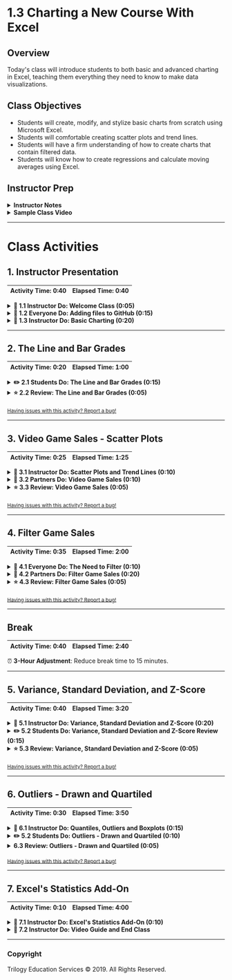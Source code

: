 # 1.3 Charting a New Course With Excel

## Overview

Today's class will introduce students to both basic and advanced charting in Excel, teaching them everything they need to know to make data visualizations.

## Class Objectives

* Students will create, modify, and stylize basic charts from scratch using Microsoft Excel.
* Students will comfortable creating scatter plots and trend lines.
* Students will have a firm understanding of how to create charts that contain filtered data.
* Students will know how to create regressions and calculate moving averages using Excel.

## Instructor Prep

<details>
  <summary><strong>Instructor Notes</strong></summary>

* You may find that this lesson falls on a weekday due to a holiday shifting the course schedule. In this case, we have provided notes within the LP that will allow you to **easily adjust the length of the lesson to fit into a weekday class**.

  * Be on the lookout for a ⏰**3-Hour Adjustment** note at the top of activities in this Lesson Plan. If this class is being taught on a weekday, please utilize the directions found in the note. Keep in mind that breaks will be reduced from 40 minutes to the typical 15 minutes for a weekday class as well.

  * Shortening these activities could potentially limit the students' ability to finish them, so please remind them to utilize office hours to clear up any questions they may have.

* Slack out the installation [instructions](../../../00-Prework/Conda_Installation.md) for Anaconda and ask that students work with TAs during the next week to install Anaconda and Python. This will help resolve installation issues before the Python unit.

* Please reference our [Student FAQ](../../../05-Instructor-Resources/README.md#unit-01-excel) for answers to questions frequently asked by students of this program. If you have any recommendations for additional questions, feel free to log an issue or a pull request with your desired additions.

* Have your TAs refer to the Time Tracker to stay on track.

* Lastly, as a reminder these slideshows are for instructor use only - when distributing slides to students, please first export the slides to a PDF file. You may then distribute the PDF file through Slack.

</details>

<details>
  <summary><strong>Sample Class Video</strong></summary>

* To view an example class lecture visit (Note video may not reflect latest lesson plan): [Class Video](https://codingbootcamp.hosted.panopto.com/Panopto/Pages/Viewer.aspx?id=9d629fc9-bf16-4f5f-b11d-b96fcd1adf67)

</details>

- - -

# Class Activities

## 1. Instructor Presentation

| Activity Time:       0:40 |  Elapsed Time:      0:40  |
|---------------------------|---------------------------|

<details>
  <summary><strong>📣 1.1 Instructor Do: Welcome Class (0:05)</strong></summary>

* You may choose to open up the [slideshow](https://docs.google.com/presentation/d/1pJa1TZABU9A5sGXxak7XimvBMlzGin-TZ0EKKQDKVvk) and step through slides 1-5 to facilitate your welcome to the class. Otherwise cover the following talking points:

  * Welcome your students to their first ever extended class.

  * Explain that today's class is four hours, which means we have ample time to round out our discussion on visualizations and summary statistics in Excel.

  * Explain that we will use our combined knowledge from the past two classes to work through more advanced activities.

  * Reassure students that we will take our time with each concept and encourage the students to ask questions.

  * If this is the first combined class, take a few moments to have each professor and TA introduce themselves briefly. This way all of the students will feel comfortable asking questions to any member of the instructional team.

</details>

<details>
  <summary><strong>🎉 1.2 Everyone Do: Adding files to GitHub (0:15)</strong></summary>

* ⏰**3-Hour Adjustment**: Reduce activity time to 10 minutes.

* You may choose to open up the [slideshow](https://docs.google.com/presentation/d/1pJa1TZABU9A5sGXxak7XimvBMlzGin-TZ0EKKQDKVvk) and step through slides 6-9 to accompany the beginning of this next activity. Otherwise cover the following talking points:

  * Explain that "GitHub offers a centralized location where all developers can push and pull (upload and download) their code."

  * Point out that GitHub always holds the most up-to-date code and files, handling everyone's updates appropriately.

  * Explain that for now, we will only need to know how to use the GUI for GitHub in order to submit homework.

  * Explain that later in the course, we will learn to work with GitHub through the terminal using Git.

  * Point out to students that as with many skills, Git and GitHub get easier with use.

* Have the students follow along with the following steps:

  * Visit <https://github.com> and ask students to login to their personal accounts.

  * From the main page, create a new repository with an initialized `README.md` file. Explain that the convention in the software world is for each repository to have a "README" file that explains what the repository contains.

    ![git repo](Images/GitDemo_1.png)

  * Make the repository public so TAs can have access to it for grading.

  * Click on the "Add .gitignore" and type "Python".

    ![create git ignore](Images/Git_ignore_1.png)

  * Click the green "Create repository" box. After clicking "Create repository", you’ll now be on the "homepage" of your repository.

    * The purpose of the "gitignore" file that you added to the repository is to ensure that files not tracked by GitHub remain untracked.

    * Click on the `.gitignore` file on your repository to open it.

      ![create git ignore](Images/Git_ignore_2.png)

    * In the `.gitignore` file you can see many different files by extension and distribution packages that won’t be tracked for this repository.

      ![Git ignore file](Images/Git_ignore_3.png)

    * If you don’t want GitHub to track a file you can edit the `.gitignore` file by adding the file name or file extension.

    * Let's untrack a common file, `.DS_Store` for this repository. The `.DS_Store` file is created and maintained by the macOS Finder application in every folder, and has functions similar to the file `desktop.ini` in Microsoft Windows. We don't see this file in our folders.

      * Click on the pencil icon in the `.gitignore` file to edit the file.
      * Once in edit mode, add the following to the `.gitignore` above the `# Distribution / packaging` section.

      ```python
      # .DS_Store
      .DS_Store
      ```

      * Scroll to the bottom and enter the commit message. "Updating .gitignore file." where it says "Commit changes".
      * Click the green "Commit changes" button.

      ![edit git ignore](Images/Git_ignore_4.png)

  * Switch back to computer's Desktop and create a new empty Excel file and save it. This will be used to demonstrate how to upload new files.

  * Navigate back to your repository homepage you created and click **Upload files**.

    ![upload file](Images/GitDemo_upload.png)

  * Choose your Excel file in the dialog box; instead of the "Upload Files" button, you may also drag files from your desktop to the GitHub web page for a repo. Add a commit message and commit the changes.

  * Finally, refresh the web page to show that the new file is now safely saved to the repository.

    ![drag file](Images/GitDemo_filedrag.gif)

* Make sure that all the students have been able to follow along. Let students know that this will be how they will be submitting their homework for the first two weeks. Students will add all of the necessary files to their GitHub repo then submit the repository link to BCS.

* Encourage students to practice GitHub before the next class and to use office hours if they run into any problems.

</details>

<details>
  <summary><strong>📣 1.3 Instructor Do: Basic Charting (0:20)</strong></summary>

* ⏰**3-Hour Adjustment**: Reduce activity time to 15 minutes.

* During this walk-through, have the TAs slack out the images for where things are located on the opposite operating system.

* You may choose to open up the [slideshow](https://docs.google.com/presentation/d/1pJa1TZABU9A5sGXxak7XimvBMlzGin-TZ0EKKQDKVvk) and step through slides 10-13 to accompany the beginning of this next activity. Otherwise cover the following talking points:

  * Point out that up until this class we haven't explored one of the major features of Microsoft Excel: visualizations.

  * Explain that this next activity will be an instructor walk-through of generating visualizations in Excel. Most of the commands and concepts are the same between Mac and Windows operating systems, but the software may look a bit different.

  * Reassure students that as we proceed through the walk-through, the TAs will be slacking out images of each step for both operating systems. Therefore everyone should be able to follow along using their own computers.

  * Explain that today we will concentrate on 4 primary types of plots - scatter plots, line plots, bar plots and box plots.

* Now open the [IceCreamFavesIceCreamFaves.xlsx](Activities/01-Ins_GitHub/Resources/IceCreamFaves.xlsx) file and select all of the data in columns A and B. Your selection should include the header rows containing the column labels and all rows containing data. Then navigate into the `Insert` tab at the top of the application to show off all of the nifty charting options that are available in the Charts group.

* **PC**

  ![Chart Options](Images/PC_chart_options.png)

* **Mac**

  ![Chart Options Mac](Images/MAC_chart_options.png)

* Excel allows its users to create many kinds of charts, but first we are going to be creating a bar chart since that fits our data nicely.

* Whenever you select a charting option from the Charts group, a new menu will appear that allows us to select various visual options. In the case of bar charts we can choose between 2D or 3D visuals with a horizontal or vertical layout.

  * For now, just stick with a vertical 2D chart since it is the most basic.

* Once a chart option has been selected, a new chart will automatically be placed in the spreadsheet. Clicking on this chart will allow us to edit it and, if we so wished, we could double-click on any one element to edit that piece more specifically.

  * For now, click on the chart's title to show your students that we can rename the chart whatever we would like. (Note that its title may be a generic "Chart Title" if you did not include the header rows in your selection).

* **PC**

  * Next, click on the plus sign to the right of our chart. This brings up a list of elements we can add/remove. Some of these elements have sub-elements which we can choose from as well.

    ![Images/PC_AddElements.png](Images/PC_AddElements.png)

  * Click on the "Axes Titles" option to add in titles for both our vertical and horizontal axes. Then click on the arrow to the right of the "Axes Titles" option to bring up the sub-menu, which allows us to choose the specific titles we would like to show.

  * By clicking on the paintbrush to the right of a chart, we can choose a number of basic visual styles from a list. We can also select a color scheme for our chart by selecting a palette from the Color group.

    ![Images/PC_ChartColors.png](Images/PC_ChartColors.png)

  * Selecting a new color palette may not seem to make much of a difference at first, but if we double-click on the bars of our chart a new menu will appear at the side of the application that allows us to format our bars. If we then click on the paint can and select the "Vary colors by point" option, each bar will be given a different color that fits the palette we selected for our chart earlier.

* **Mac**

  * Click on "Add Chart Element" on the left side of the ribbon and move down to "Axis Titles". Here, you can select Primary Horizontal or vertical.

    ![Images/MAC_axis.png](Images/MAC_axis.png)

  * Click on "Change Colors" on the ribbon to changes the colors of the bar graph (to the right of the "Add Chart Element").

  * Double click on any of the bars to bring up the "Format Data Series" menu. Here we can check the "Vary colors by point" option that will give each bar a different color.

    ![Images/Mac_colors.png](Images/Mac_colors.png)

* Point out that the format menu for a chart element can be brought up by double-clicking on any specific element. This gives us even more control over the look of our chart. Remember: the exact location of the formatting control may differ between versions of Excel.

* Let's say that we made a bar chart but then our employer told us they really wanted a pie chart. Lucky for us, Excel has an option which allows us to change a chart's type by simply going into the chart's right-click menu and selecting "Change chart type". This means we can turn a bar chart into a pie chart very easily.

  * You can also change a chart's type by selecting the chart, going into the Design tab's Type group, and clicking "Change Chart Type".

  * Turn that bar chart we have been working on into a pie chart. Make sure to add in the "Legend" element for our new pie chart. Otherwise no one will know what each slice of the pie corresponds to.

    * On Macs, you can add a legend by clicking on "Add Chart Element" on the ribbon again, and select add "Legend" and the location.

      ![Images/mac_legend.png](Images/mac_legend.png)

* Another type of graph that is necessary to understand is the line graph. The problem is that the data we currently have is not exactly ideal for creating a line graph... Ask your students why this is the case.

  * Our data does not show any changing trend over time. It instead compares a single piece of data across multiple named categories.

* Open [02-Ins_BasicCharting/Solved/BasicCharts.xlsx](Activities/02-Ins_BasicCharting/Solved/BasicCharts.xlsx) in Excel and go to the second sheet, named "Ice Cream Sales". This sheet contains data which shows how many scoops of ice cream flavors have been sold over a period of a year.

  * Select all of the data on this sheet and then choose a 2D line chart from the Charts group on the Insert tab. Remember: your selection should include the rows and columns containing labels.

    ![PC Line Charts](Images/PC_LineGraph.png)

  * Your students should notice just how cluttered this chart appears to be, which makes it difficult to glean any information from this chart.

    * **PC**: To filter the rows you'd like to show, choose the third option to the right of chart - this allows us to filter what categories of data we would like to show.

      * Select just a couple ice cream flavors from the list and then hit the "Apply" button to filter some data for our chart.

    * **Mac**: To filter what is shown on the chart, choose the `Home` tab, select column `A`, and click `Sort & Filter` in the right of the toolbar (may be hidden in the `Editing` tab at certain screen sizes). Once your column is in filter mode, click the arrow dropdown in its header cell: from there you will see options for sorting and filtering.

      ![Images/mac-line-chart-filter.gif](Images/mac-line-chart-filter.gif)

      * Select a few ice cream flavors from the list and show the chart updating.

    * It is important to note that the filter options listed here are only helpful in certain cases. When we would like to filter out data based upon some condition (e.g. greater than, less than, etc.) these limited filter options will not cut it.

* Answer any questions your students may have before moving onto the next activity.

</details>

- - -

## 2. The Line and Bar Grades

| Activity Time:       0:20 |  Elapsed Time:      1:00  |
|---------------------------|---------------------------|

<details>
  <summary><strong>✏️ 2.1 Students Do: The Line and Bar Grades (0:15)</strong></summary>

⏰ **3-Hour Adjustment**: Reduce activity time to 10 minutes.

* For this activity, our students are going to take upon themselves the role of a teacher as they create a series of bar and line graphs that visualize the grades of their class over the course of a semester.

* You may choose to open up the [slideshow](https://docs.google.com/presentation/d/1pJa1TZABU9A5sGXxak7XimvBMlzGin-TZ0EKKQDKVvk) and step through slides 14-16 to accompany this next activity.

* **Files:**

  * [README](Activities/03-Stu_LineAndBar/README.md)

  * [03-Stu_LineAndBar/StudentGrades_Unsolved.xlsx](Activities/03-Stu_LineAndBar/Unsolved/StudentGrades_Unsolved.xlsx)

</details>

<details>
  <summary><strong>⭐ 2.2 Review: The Line and Bar Grades (0:05)</strong></summary>

* Open and slack out the [03-Stu_LineAndBar/StudentGrades_Solved.xlsx)](Activities/03-Stu_LineAndBar/Solved/StudentGrades_Solved.xlsx) version of the previous activity before going over it with your students. Make certain to answer any questions they may have to the best of your ability before moving onto the next section.

* One of the key factors to cover here is in filtering data within the line chart. Without picking and choosing which students we want to look at in specific, the chart is overcrowded and difficult to read. Sometimes, as in cases like this one, less data on a chart is better than more.

  * They'll also need to "Switch Row/Column" from the Chart Design menu on the line graph.

</details>

<sub>[Having issues with this activity? Report a bug!](https://bit.ly/3aEtBrT)</sub>

- - -

## 3. Video Game Sales - Scatter Plots

| Activity Time:       0:25 |  Elapsed Time:      1:25  |
|---------------------------|---------------------------|

<details>
  <summary><strong>📣 3.1 Instructor Do: Scatter Plots and Trend Lines (0:10)</strong></summary>

* You may choose to open up the [slideshow](https://docs.google.com/presentation/d/1pJa1TZABU9A5sGXxak7XimvBMlzGin-TZ0EKKQDKVvk) and step through slides 17-19 to accompany the beginning of this next activity. Otherwise cover the following talking points:

  * Explain that a scatter plot consists of a scattering of points on a graph and it is extremely handy when checking for relationships between two variables.

  * Point out that both line and scatter plots visualize the relationship between two variables, but their purposes are different. Line plots are used to compare a continuous variable such as time or temperature, while scatter plots are used to compare independent measurements.

  * Explain that the main purpose of a scatter plot is to visualize trends or clusters in the data.

  * Explain that scatter plots are one of the most common plots because we can visualize huge amounts of data without making a visualization feel too busy.

* Once again the TAs should slack out images of each step for both operating systems. Therefore,everyone should be able to follow along using their own computers.

* Open [04-Ins_ScatterPlot/ScatterPlot.xlsx](Activities/04-Ins_ScatterPlot/Solved/ScatterPlot.xlsx) in Excel, navigate into the "Normal Trend" worksheet, and show your students how we are using a scatter plot to compare an individual's salary to the price of their car.

* **PC**

  * Adding a trend line to a chart is very simple. Simply click on the plus symbol to the right of your selected chart and click the "trendline" option.

    ![PC Trendline](Images/PC_TrendLine.png)

* **Mac**

  * Click "Add Chart Element" on the left side of the ribbon and move down to "Trendline" and select the one that best fits our data.

    ![Mac Trendline](Images/mac_trendline.png)

* Our original scatter plot showed the most common form of trend line, a straight line, but there are other kinds of trend lines as well that may fit some data sets better.

  * Navigate into the second sheet of the Excel workbook, named Power Trend, and show your students how the Y variable increases exponentially in relation to the X variable. Due to this, the "Power" trend line would fit this data set better.

    * **PC**

      * In order to change the type of trend line that is being used, simply double-click on a chart's trend line and then select one of the options presented to you.

        ![PC Format Trendline](Images/PC_FormatTrend.PNG)

    * **Mac**

      * Click "Add Chart Element" on the left side of the ribbon and move down to "Trendline". This time select "More Trendline Options" to bring up the "Format Trendline" menu.

      * Check the "Power" option.

        ![Mac Power line](Images/mac_power.png)

* Navigate into the third sheet of the Excel workbook, named Exponential Trend, and show your students how this data set's second value increases exponentially based upon the row it is contained within. This means that an "Exponential" trend line would best fit this data.

* Another aspect of creating and modifying charts can be done via configuring the axes themselves. For example, if our data increases exponentially, then we may wish to consider creating a chart with axes that also increase exponentially.

  * This can be done by double-clicking on an axis and then changing the bounds, units, and the methods through which the axes are displayed.

  * **Mac**

    ![Mac Axis Options](Images/mac_axis_options.png)

  * Make sure to let your students know that although editing axes does allow for more customization, it can also be used to make charts misleading. For example, if we used larger units on a data set whose values are fairly low, we could make it look as if the correlation between two variables were far smaller than it really is.

* Students may be wondering how to reverse the X and Y axes of their charts and, unfortunately, there is no simple way to do this for scatter plots. This means that the best way to handle swapping axes is to reverse their positions on the table.

  * This is made all the more annoying by the fact that Excel's charts look at specific positions and ranges. That means that, if you move around data to make one chart, it could change other charts you have created. The best way to avoid this is to copy your chart and paste it into an external program like paint where changing a table's values cannot affect it.

* Answer whatever questions your students may have before moving onto the next activity.

</details>

<details>
  <summary><strong>👥 3.2 Partners Do: Video Game Sales (0:10)</strong></summary>

* Looking into a product's sales within a region and comparing it to that product's sales worldwide is a great way to determine how important a region is to a company. In this activity, students will pair up in order to create a series of scatter plots which will compare video game sales across regions.

* You may choose to open up the [slideshow](https://docs.google.com/presentation/d/1pJa1TZABU9A5sGXxak7XimvBMlzGin-TZ0EKKQDKVvk) and step through slides 20-22 to accompany this next activity.

* **Files:**

  * [README](Activities/05-Par_GameSales-ScatterPlots/README.md)

  * [Activities/Unsolved/Par_GameSales-ScatterPlots/VideoGameSales_Unsolved](Activities/05-Par_GameSales-ScatterPlots/Unsolved/VideoGameSales_Unsolved.xlsx)

</details>

<details>
  <summary><strong>⭐ 3.3 Review: Video Game Sales (0:05)</strong></summary>

* Open and slack out [05-Par_GameSales-ScatterPlots/VideoGameSales_Solved.xlsx](Activities/05-Par_GameSales-ScatterPlots/Solved/VideoGameSales_Solved.xlsx) to your students. Make certain to answer any questions they may have to the best of your ability before moving onto the next section.

* Point out to your class how all of these charts use linear trend lines. Discuss with your students why this might be the case and collect a few of their answers before moving onto the next activity.

</details>

<sub>[Having issues with this activity? Report a bug!](https://bit.ly/2xDJoZr)</sub>

- - -

## 4. Filter Game Sales

| Activity Time:       0:35 |  Elapsed Time:      2:00  |
|---------------------------|---------------------------|

<details>
  <summary><strong>🎉 4.1 Everyone Do: The Need to Filter (0:10)</strong></summary>

* You may choose to open up the [slideshow](https://docs.google.com/presentation/d/1pJa1TZABU9A5sGXxak7XimvBMlzGin-TZ0EKKQDKVvk) and step through slides 23-26 to accompany the beginning of this next activity. Otherwise cover the following talking points:

  * Point out that in the previous activity, the video game data set contained far more information than what we needed.

  * Explain that the video game data set contained variables such as "Publisher", which we could theoretically use in order to look into the sales for specific companies.

  * Explain that the most straightforward way to look at a subset of data in Excel is to use the built-in filter functionality. Excel can filter data in a spreadsheet and make a chart from the subsetted data.

* Now slack out the [06-Evr_PigeonRacing-Filter/Unsolved/PigeonRacing.xlsx](Activities/06-Evr_PigeonRacing-Filter/Unsolved/PigeonRacing.xlsx) activity notebook to the class. Walk-through this activity with the class, pausing frequently to allow students to catch up.

* Tell your students that this is real data from a pigeon racing competition. What is pigeon racing? Why are there people who race pigeons? No clue, but it is a fun data set.

* Select the first row of data on the sheet and then, in the Editing group of the Home tab, click on the "Sort & Filter" button. Next, select "Filter" from the menu that appears.

  * Arrows should appear at the top of each column. By clicking on these arrows, we can choose which rows we would like to filter out of our chart based upon the values that are contained within that column.

    * For example, in the "Sex" column, if we select H then the sheet will display all the rows with an H value. (H = Hen, C = Cock)

  * We can then create charts using only the data that is left behind. So if we wanted to create a chart which only takes into account the times for H gendered pigeons, we could now do so.

  * It is very important to note that whatever charts we create using filters will be modified if we change the filtering options again. The way in which to preserve your filtered charts, therefore, is by copying them to an external program like paint or word.

* Play around with this sheet's filtering options with your students for a bit before taking questions and answering them to the best of your ability.

* Another cool thing that you can do to create charts from filtered data is to create a "Pivot Chart".

  * **PC**

    * Pivot charts operate in much the same way as pivot tables do, allowing users to aggregate data of similar types and then create visualizations for them.

    * To create a pivot chart, simply navigate into the Charts group of the Insert tab and select "Pivot Chart" from the options available. Once that is done, simply set up the pivot table you desire and a chart will be created based off of it.

      ![PC Pivot Chart](Images/PC_PivotChart.png)

  * **Mac**

    * We can also create what is called a Pivot Chart.

    * **NOTE:** There is an issue with some versions of Excel 2016 for Mac. If you find a student have this problem, make sure they update their Excel version: it works on updated versions.

    * There will be students who may worry, but assure them it can be done. Don't believe all the dramatic Google search results!

    * First create a pivot table using Sex as our row values. "POS" and "Speed" as value.

    * Click the **!** next to them and switch to **Max** and this will create our pivot table.

    * The result should look as follows

      ![Mac pivot](Images/mac_pivot.png)

    * Locate "Insert" on the ribbon add any recommended chart to create a Pivot Chart.

    * Now when you play around with the filters in our pivot table, the chart will adjust.

</details>

<details>
  <summary><strong>👥 4.2 Partners Do: Filter Game Sales (0:20)</strong></summary>

⏰ **3-Hour Adjustment**: Reduce activity time to 10 minutes.

* Now that we know how to apply filters to a spreadsheet and create charts based on filtered data sets, lets take some time to create charts which compare the sales of publishers against one another.

* You may choose to open up the [slideshow](https://docs.google.com/presentation/d/1pJa1TZABU9A5sGXxak7XimvBMlzGin-TZ0EKKQDKVvk) and step through slides 27-29 to accompany this next activity.

* **Files:**

  * [README](Activities/07-Par_FilterGameSales/README.md)

  * [07-Par_FilterGameSales/VideoGameSales2_Unsolved.xlsx](Activities/07-Par_FilterGameSales/Unsolved/VideoGameSales2_Unsolved.xlsx)

</details>

<details>
  <summary><strong>⭐ 4.3 Review: Filter Game Sales (0:05)</strong></summary>

* Open and slack out [07-Par_FilterGameSales/VideoGameSales2_Solved.xlsx](Activities/07-Par_FilterGameSales/Solved/VideoGameSales2_Solved.xlsx) to your students. Make certain to answer any questions they may have to the best of your ability before moving onto the next section.

* **Note** The images for scatter plots in the exercise will be saved in [Nintendo Scatter plot](Activities/07-Par_FilterGameSales/Solved/NintendoVsCritic.png) and [EA Scatter plot](Activities/07-Par_FilterGameSales/Solved/NintendoVsCritic.png)

* Demonstrate that first we select row one and create our filter off of there.

  ![row filter](Images/rowFilter.png)

* Once you have this, filter "Publisher" to "Nintendo".

  ![nintendo filter](Images/nintendoFilter.png)

* Explain how to get rid of empty cells by going to the filter for "Critic_Score" and un-checking the "Blanks" box.

* Explain how, in order to create the chart, we need to highlight the columns "Publisher" and "Critic_Score" before inserting a 'scatter plot.'

  * To add labels, click on the Chart Design tab on the ribbon and click "Add Chart Element" and select "Axis Titles".

* Save the image and repeat for "Electronic Arts"

* Explain that for the filtered chart, we first select all the data and create a pivot table.

  * Set the Filter to "Publisher"

  * Set the row as "Year_of_release"

  * Set the values as "Global_sales"

* Finally set the publisher to whomever you want, then highlight the year and sales columns and create a line graph.

* As your students may have noticed during this activity, the charts they created changed whenever they altered their filters. Point out to them once again why this denotes the importance of saving charts externally.

</details>

<sub>[Having issues with this activity? Report a bug!](https://bit.ly/343Sbjv)</sub>

- - -

## Break

| Activity Time:       0:40 |  Elapsed Time:      2:40  |
|---------------------------|---------------------------|

⏰ **3-Hour Adjustment**: Reduce break time to 15 minutes.

- - -

## 5. Variance, Standard Deviation, and Z-Score

| Activity Time:       0:40 |  Elapsed Time:      3:20  |
|---------------------------|---------------------------|

<details>
  <summary><strong>📣 5.1 Instructor Do: Variance, Standard Deviation and Z-Score (0:20)</strong></summary>

* Welcome the students back from break. Explain to the students that for the remainder of class will be focusing on statistics.

* Explain that these next activities will be introducing statistical topics that may be new to most people.

* Reassure the students that we will be revisiting these topics throughout the curriculum, so it is ok if it feels overwhelming at first.

* You may choose to open up the [slideshow](https://docs.google.com/presentation/d/1pJa1TZABU9A5sGXxak7XimvBMlzGin-TZ0EKKQDKVvk) and step through slides 31-40 to accompany the beginning of this next activity. Otherwise cover the following talking points:

  * Remind students that yesterday we discussed the measures of central tendency, which are used to describe the center of a data set.

  * Explain that today we will discuss the **summary statistics** that are used to describe the variability of a data set.

  * Explain that in statistics, **variance**, **standard deviation** and **z-score** are the **summary statistics** used to describe the variability in data.

  * Explain that **variance** describes overall how far values in the data set are from the mean. In other words, **variance** describes how much variation exists within the data.

  * Show the students the equation for variance.

  ![equation for variance](Images/VarianceEquation.png)

  * Reassure students that it is not critical to know how to manually calculate **variance**. Almost all analytical tools and programming languages have functions to calculate **variance** for us.

  * Explain that the most important takeaway from the equation is that the variance calculation considers the distance of each value in the data set from the center of the data.

  * Point out that it does not matter if a value is above or below the mean of the data set, because the difference is squared, the **variance** will always be positive.

* Open [08-Ins_Variance-SD-Zscore/Variance-SD-Zscore.xlsx](Activities/08-Ins_Variance-SD-Zscore/Solved/Variance-SD-Zscore.xlsx) in Excel.

![Example of variance](Images/13-VarianceExample.png)

* Explain that this data set contains the monthly average rainfall for Washington, D.C. and Manaus, Brazil. Explain that Washington is considered a humid, subtropical climate, while Manaus, Brazil is considered a tropical monsoon climate.

* Point out that we can visually assert from the bar chart that the overall rainfall in Washington is less than that of Manaus. However, the amount of rainfall per month changes substantially more in Manaus than Washington.

* Explain that we can calculate the total variance of rainfall for each city using Excel's `VAR.P` function.

* Point out that the variance of annual rainfall in Washington is only 0.17, while the annual rainfall in Manaus is 11.04. Therefore, we can quantitatively determine that the overall rainfall is less variable in Washington than in Manaus.

* Explain that one problem with using variance to describe a data set is that the units of variance are not the same units as the mean, nor the same units as the data set itself.

* Explain that in the variance equation we divide the squared distance of each data point versus the mean. Therefore the variance is in terms of the unit of measurement, squared.

* Explain that in the first example we would say that the average rainfall annually in Washington was 3.6 inches, with a variance of 0.17 inches squared.

* Caution that depending on the complexity of the measurement, describing the variability in terms of units squared may be complicated.

* You may choose to return to the [slideshow](https://docs.google.com/presentation/d/1pJa1TZABU9A5sGXxak7XimvBMlzGin-TZ0EKKQDKVvk) and step through slides 41 and 42 to accompany the next section of the activity. Otherwise cover the following talking points:

  * Explain that in statistics, we use the **standard deviation** to interpret how _spread out_ the data is from its mean.

  * Explain that **standard deviation** can be derived from the variance by calculating the square root of the variance metric. Additionally, most analytical tools and programming languages have functions to calculate the **standard deviation** directly.

  * Point out that by calculating the square root of the variance, the **standard deviation** describes the variability of the data using the same units as the mean.

* Show the students the next sheet in the Excel workbook.

![Example of standard deviation](Images/13-SDExample.png)

* Explain that this is the same rainfall data set from the previous sheet, except now we have calculated the standard deviation of both cities using the `STDEV.P` function in Excel.

* Point out that we also manually calculated the standard deviation by taking the square root of the variance, both standard deviation calculations are equal.

* Explain that under certain circumstances the standard deviation becomes an even more powerful statistical tool than just describing the variability of the data.

* Explain that when a data set is considered to be **normally distributed** the standard deviation can be used to describe how many data points are close to the mean.

* Reassure students we will discuss **normal distributions** later in the course, but for now we will use a general rule of thumb - when measurements in a data set are obtained independent of one another, the data is considered to be normally distributed.

* Explain that in this case, each rainfall measurement was obtained independently month-to-month and region-to-region. Therefore we will assume the data is normally distributed.

* Explain that when a data set is normally distributed, the data points follow a **68-95-99.7** rule.

* Explain that with the **68-95-99.7** rule, roughly 68% of all values in a data set fall within one standard deviation of the mean (in either direction). Additionally, 95% of the values fall within two standard deviations, and 99.7% of the values fall within three standard deviations.

* Show the students the next sheet in the Excel workbook.

![Example of normal dist 68 rule](Images/13-Normal68.png)

* Explain that in this sheet we have taken the same rainfall data as before, calculated the mean and standard deviation, and calculated the boundary values of one standard deviation from the mean in either direction.

* Point out that from the Washington data, eight of the twelve months fall within one standard deviation, or 67% of all data points.

* Point out that from the Manaus data, only six of the twelve months fall within one standard deviation, or 50% of all data points.

* Explain that although this rule is not perfect, the 68-95-99.7 helps analysts to extrapolate characteristics about a data set using only summary statistic values.

* Explain that we have now studied two different statistic values to describe the overall data set in terms of distance from the mean.

  * "But what if we wanted to describe a single data point in terms of its distance from the mean?"

* You may choose to return to the [slideshow](https://docs.google.com/presentation/d/1pJa1TZABU9A5sGXxak7XimvBMlzGin-TZ0EKKQDKVvk) and step through slides 43 and 44 to accompany the next section of the activity. Otherwise cover the following talking points:

  * Explain that we can calculate a data point's **z-score** to measure its distance from the mean in terms of standard deviations.

  * Show the students the equation for z-score:

  ![equation for z-score](Images/ZScoreEquation.png)

  * Explain to students that not all programming languages and software tools contain a function to calculate **z-score**. Therefore, we will be calculating the z-score manually using the standard deviation and the mean of the data.

  * Reassure students that we will be slacking out the Excel workbook to use as reference later if they ever forget how to calculate the z-score.

  * Explain that the z-score can be positive or negative. If the z-score is negative, the data point is less than the mean, or if the z-score is positive, the data point is more than the mean.

* Show the students the last sheet in the workbook.

![Example of z-score](Images/13-ZScoreExample.png)

* Explain that on this sheet we have now used the mean and standard deviation to calculate the z-score for rainfall each month for both cities.

* Point out that the z-scores provides an overview of each value in a data set where we can easily determine which values are the most extreme relative to the mean.

* Point out that in this example data set, the most extreme difference in rainfall from the mean was February in Washington, and August in Manaus. In both instances the average monthly rainfall was far below the mean.

* Slack out the [08-Ins_Variance-SD-Zscore/Variance-SD-Zscore.xlsx](Activities/08-Ins_Variance-SD-Zscore/Solved/Variance-SD-Zscore.xlsx) workbook for students to refer to later.

</details>

<details>
  <summary><strong>✏️ 5.2 Students Do: Variance, Standard Deviation and Z-Score Review (0:15)</strong></summary>

* ⏰**3-Hour Adjustment**: Reduce activity time to 10 minutes.

* You may choose to open up the [slideshow](https://docs.google.com/presentation/d/1pJa1TZABU9A5sGXxak7XimvBMlzGin-TZ0EKKQDKVvk) and step through slides 45-47 to accompany this next activity.

* **Files:**

  * [README](Activities/09-Stu_VarSDZScoreReview/README.md)

  * [09-Stu_VarSDZScoreReview/variance_review.xlsx](Activities/09-Stu_VarSDZScoreReview/Unsolved/Variance_Review_Unsolved.xlsx)

</details>

<details>
  <summary><strong>⭐ 5.3 Review: Variance, Standard Deviation and Z-Score (0:05)</strong></summary>

* Open the solution workbook [09-Stu_VarSDZScoreReview/variance_review.xlsx](Activities/09-Stu_VarSDZScoreReview/Solved/Variance_Review_Solved.xlsx) and move to the second sheet.

![This is the summary table](Images/16-SummaryTable.png)

* Point out that the first step was to name the sheet "Summary Table" and copy over the `Team` names.

* Explain that once we have copied the team names we use the `AVERAGE`, `VAR.P` and `STDEV.P` functions to calculate the mean, variance and standard deviation, respectively.

* Point out that the cleanest way to calculate these values in Excel is to start typing out the formula on the "Summary Table" sheet and then click on the range of values we want to calculate from the raw data sheet.

* Demonstrate how to calculate the mean `PTS` (overall season points per player) for the `CLE` (Cleveland Cavaliers) using the `AVERAGE` function across both sheets.

![Demo of average](Images/16-CalculateAverage.gif)

* Explain that we must repeat this process for each team and each function.

* Explain that once we have the summary table we can answer the questions from the activity.

* Explain that the team with the biggest difference in total season points would be the team with the largest `PTS` standard deviation - the Golden State Warriors.

* Explain that the team with the least variable player age was the Miami Heat, and their average player age was 26.6 years old.

* Explain that the team with the least variable field goals per player was the Los Angeles Lakers.

* Show the students the next sheet in the workbook.

![This is the z-score table](Images/16-ZScoreTable.png)

* Explain to the students that once we copy over the `Player` and `PTS` columns, we need to calculate the mean and standard deviation for the team.

* Point out to the students when calculating the z-scores, it is important to always report the mean and standard deviation in addition to the calculated values. In this example we placed the mean and standard deviation below the last player's row.

* Ask the students how they would interpret the z-scores for the Cleveland Cavaliers. Ask them what do the z-scores tell us about each player in terms of points?

* Explain that the player with the largest difference in overall points from the mean of the team would be the player with the largest magnitude z-score. This means that we are looking for the largest absolute value of the z-score regardless if the z-score is positive or negative.

* Explain that the z-score is showing us each player's total contribution of points compared to the rest of the team throughout the season. In the crudest sense, we are determining player "value" to the team.

* Explain that in this example LeBron James had the largest difference in overall points from the mean of the team. Therefore, we could say that LeBron is the most valuable player to the Cleveland Cavaliers in terms of points.

* Show the students the last sheet in the workbook.

![This is the z-score table](Images/16-PivotTable.png)

* Explain to the students that pivot tables can be used to vastly speed up the process of calculating summary statistics in Excel.

* Explain that the first step in generating a pivot table would be to go to Insert > PivotTable and select the data from the first worksheet.

* Point out to the students that they do not need to copy over every column into the pivot tables, in this example we can simply use columns `A` through `H`.

* Explain that once we have our columns and new pivot table generated, we can start to build our summary statistics table.

* Explain that in order to reproduce our "Summary Table" we need to use the `Tm` (Team) column as our "Rows".

* Explain that once we have designated the rows in the pivot table, we bring each field down to the "Value" section.

* Explain that for each value, we must designate whether the summary value will be the mean, variance or standard deviation. This can be done by changing the field settings by right-clicking on the value.

* Demonstrate to the students how to change the `Average of PTS` value to `Max of PTS` and back to `Average of PTS`.

![Demo of pivot](Images/16-PivotExample.gif)

* Point out that pivot tables trivialize the process of generating summary statistics in Excel.

* Explain that pivot tables reduce the overhead of switching back and forth between sheets to calculate the mean, variance and standard deviation. Pivot tables also reduce the chance of errors.

* Slack out the solution workbook [09-Stu_VarSDZScoreReview/variance_review.xlsx](Activities/09-Stu_VarSDZScoreReview/Solved/Variance_Review_Solved.xlsx) for students to review later.

</details>

<sub>[Having issues with this activity? Report a bug!](https://bit.ly/3dO4SDx)</sub>

- - -

## 6. Outliers - Drawn and Quartiled

| Activity Time:       0:30 |  Elapsed Time:      3:50  |
|---------------------------|---------------------------|

<details>
  <summary><strong>📣 6.1 Instructor Do: Quantiles, Outliers and Boxplots (0:15)</strong></summary>

* You may choose to open up the [slideshow](https://docs.google.com/presentation/d/1pJa1TZABU9A5sGXxak7XimvBMlzGin-TZ0EKKQDKVvk) and step through slides 48-52 to accompany the beginning of this next activity. Otherwise cover the following talking points:

  * Remind students that when we are characterizing a data set, we need to be careful that our summary statistics don't misrepresent the data.

  * Explain that one of the biggest challenges in statistics is the fact that real-world data is imperfect. Often times real-world data will contain extreme values that can skew our interpretations, especially when we try to describe the center of a data set.

  * Explain that one of the simplest methods of describing real-world data is to break up a data set into smaller segments.

  * Explain that in statistics, we use **quantiles** to describe segments of a data set.

  * Explain that **quantiles** are the "cut points" that separate a sorted data set into equal-sized fragments.

  * Explain that the two most popular types of **quantiles** are **quartiles** and **percentiles**.

  * Explain that **quartiles** divide up a data set into four equal parts, and **percentiles** divide a data set into 100 equal parts.

* Open up the activity workbook [10-Ins_QuantilesOutliersBoxplots/quantiles_outliers_boxplots.xlsx](Activities/10-Ins_QuantilesOutliersBoxplots/Solved/quantiles_outliers_boxplots.xlsx) and show the students the first sheet.

![The first quartile examples](Images/10-QuartileExample1.png)

* Explain that this data set is a sorted list of 11 values ranging between 10 and 100.

* Ask the students if they remember what we call the center of a sorted data set.

* If no student can recall, remind them that the center of a sorted data set is known as the median.

* Explain that the median can also be considered the cut point that divides a data set into two equal parts. Therefore, the median can also be called the **second quartile** or **Q2**.

* Point out that the median of this data set is 55. There are five values below 55 and five values above 55.

* Explain that the **first quartile** (also known as **Q1**) is the median of the first set of values separated by **Q2**. Alternatively, the **third quartile** (also known as **Q3**) is the median of the second set of values separated by **Q2**.

* Point out this example is very simplified and its easy to see where the cut points should be in order to make four equally-sized groups of data.

* Show the students the next sheet in the workbook.

![The second quartile examples](Images/10-QuartileExample2.png)

* Explain that this data is a sorted list of a professional tennis player's serve speeds. In total 137 measurements were made ranging from 68 to 97 mph.

* Explain that when a data set is large, it can be difficult to determine where the quartiles are.

* Explain that we can use the `QUARTILE.EXC` function in Excel to calculate the quartile values.

* Explain that the input to the `QUARTILE.EXC` function is a range of values and the number corresponding to which quartile it should calculate.

* Point out that in this data set the quartiles divide the data into groups of 34 values, with one group consisting of 35 values.

* Explain that quartiles allow us to make observations about the data set without the need to plot the distribution of values.

* Explain that one observation we can make is that on average, the tennis player serves around 85 mph.

* Explain that another observation we can make is that 50% of the tennis player serves were between 77 and 90 mph.

* Explain that because quartiles divide the data into 4 equal segments, the range between Q1 and Q3 covers roughly 50% of all data points.

* Explain that this range is known as the **interquartile range**, or **IQR** for short. In statistics the **interquartile range** is used to help identify the most trustworthy measurements in a data set. The **interquartile range** is calculated by subtracting Q1 from Q3.

* You may choose to return to the [slideshow](https://docs.google.com/presentation/d/1pJa1TZABU9A5sGXxak7XimvBMlzGin-TZ0EKKQDKVvk) and step through slides 53-55 to accompany the next section of the activity. Otherwise cover the following talking points:

  * Explain that in data science, we call suspicious data points that are at either extreme of a data set **potential outliers**.

  * Explain that an **outlier** is a data point that differs from the rest of a data set.

  * Explain that **outliers** can be caused by changes in data collection methods,  experimental error, a malfunction of a machine, or any general source of unaccounted variability when generating a data set.

  * Explain that **outliers** cause a data set to alter its distribution, which causes issues when we try to characterize a data set with summary statistics. Therefore, it is critical to identify **potential outliers** in a data set before moving forward with any analysis.

  * Explain that there are two common ways to identify potential outliers in a data set.

  * Explain that the most common qualitative method to identify potential outliers is by using a **box and whisker plot**.

  * Explain that the **box and whisker plot** is also known as a **box plot** and shows the distribution of values from a single list.

  * Explain that the most common quantitative method to identify potential outliers is to use the `1.5*IQR` rule.

  * Explain that the `1.5*IQR` rule states that any data point that is 1.5 times the interquartile range lower than Q1 could be a potential outlier. Alternatively, any data point that is 1.5 times the interquartile range higher than Q3 could be a potential outlier.

* Show the students the next sheet in the workbook.

![The third quartile examples](Images/10-QuartileExample3.png)

* Explain that the third example is the same professional tennis serve speed data set, except that there is a new 40 mph data point.

* Explain to the students that with real-world data, is is common to see suspicious data points at the low and high end of a sorted data set.

* Ask the students if they think that based upon the rest of the data, is the 40 mph data point trustworthy.

* Caution students that we have to be careful how we identify and correct for outliers.

* Explain that if we remove data points that are not outliers, or report data without disclosing that we removed data points, we can be held liable for showing deceptive statistics.

* Explain that in this example the lower boundary of the `1.5*IQR` rule is 57.5 mph. Therefore the new 40 mph data point could be considered an outlier, and we could remove that value from our calculations.

* Remind the students if we were to remove the potential outlier, it is critical to report that the value was removed alongside any table or figure generated from the data set.

* Show the students the last worksheet.

![The fourth quartile examples](Images/10-QuartileExample4.png)

* Explain that **box plots** are a very powerful plot that provides a number of summary statistics at a glance.

* Explain that most analytical tools and programming languages have methods to build a **box plot**, and most **box plots** use the same shapes and styles to convey summary statistics.

* Point out to the students the annotated diagram below the Excel chart.

* Explain that the box in a box plot is the interquartile range, and the line in the middle of the box is the median of the data set.

* Explain that sometimes a box plot will include an `X` or triangle in the middle of the box, this symbol indicates the mean of the data set.

* Explain that the lines, or whiskers, protruding from the box indicate largest and smallest data points inside the `1.5*IQR` rule.

* Explain that the data points plotted past the whiskers indicate the potential outliers.

* Explain that we compare the data points on the box plot to the extreme values of the data set to determine which data points are the potential outliers.

  * In Excel, you can hover over any data point to look at what value is being represented.

* Point out that the Excel box plot shows us that the 40 mph data point from the tennis serve data may be an outlier.

* Point out that in this example we are looking at a vertical box plot. Explain that just like bar plots can be displayed with vertical or horizontal bars, box plots can also be displayed vertically or horizontally.

* Slack out the activity workbook [10-Ins_QuantilesOutliersBoxplots/quantiles_outliers_boxplots.xlsx](Activities/10-Ins_QuantilesOutliersBoxplots/Solved/quantiles_outliers_boxplots.xlsx) for students to refer to later.

</details>

<details>
  <summary><strong>✏️ 5.2 Students Do: Outliers - Drawn and Quartiled (0:10)</strong></summary>

* You may choose to open up the [slideshow](https://docs.google.com/presentation/d/1pJa1TZABU9A5sGXxak7XimvBMlzGin-TZ0EKKQDKVvk) and step through slides 56-58 to accompany this next activity.

* **Files**:

* [README](Activities/11-Stu_OutliersDrawnQuartiled/README.md)

* [11-Stu-OutliersDrawnQuartiled/Outliers_Activity_Unsolved.xlsx](Activities/11-Stu_OutliersDrawnQuartiled/Unsolved/Outliers_Activity_Unsolved.xlsx)

</details>

<details>
  <summary><strong> 6.3 Review: Outliers - Drawn and Quartiled (0:05)</strong></summary>

* Open up the solution workbook [11-Stu-OutliersDrawnQuartiled/Outliers_Activity_Solved.xlsx](Activities/11-Stu_OutliersDrawnQuartiled/Solved/Outliers_Activity_Solved.xlsx) and show the students the first sheet.

* Point out that this data set is over 3000 values and by just glancing at the data, we can see the antioxidant content jump from less than one to greater than 100.

  * That much variability is indicative of potential outliers in the data set.

* Show the students the next sheet of the workbook.

![The Outlier Testing sheet](Images/12-OutlierReview1.png)

* Explain that the first step in this activity was to create a summary statistics table.

* Explain that once we calculated the first and third quartiles we could calculate the `1.5*IQR` boundary rule.

* Remind the students that the lower boundary of the `1.5*IQR` rule is `Q1-(1.5*IQR)` while the upper boundary is `Q3+(1.5*IQR)`.

* Point out that the lower boundary extends beyond the minimum antioxidant value. Therefore all values lower than the median are within the boundary.

* Explain that once we have the upper boundary, we can use this value in the filter of the raw data.

* Demonstrate to the students how to copy the upper bound to create a "Greater than" filter.

![This is what applying a greater than filter looks like](Images/greater_than.gif)

* Explain that once we have the filtered list of potential outliers, we copy over the product name and antioxidant content to our worksheet.

* Explain that the final step is to create a box and whisker plot using all of the antioxidant values.

* Point out that the box and whisker plot may look a bit different. There does not appear to be a box, but instead there is a line.

* Explain that when there are large extremes in the data, the box and whisker plot gets compacted.

* Point out to the students that the median is 0.5, the IQR is 2.12 and the upper boundary is 5.46. However, the largest values are almost 3000.

* Explain that this compacted box plot is typically observed when potential outliers are orders of magnitude larger than the median.

* Explain that box plots are great at showing us when there are outliers in a data set, but they are not very helpful when determining how many potential outliers exist.

* Explain that this is why many data scientists will start by plotting the data in a box and whisker, and reflex to quantifying the `1.5*IQR` boundaries if any potential outlier data points exist.

* Slack out the solution workbook [11-Stu-OutliersDrawnQuartiled/Outliers_Activity_Solved.xlsx](Activities/11-Stu_OutliersDrawnQuartiled/Solved/Outliers_Activity_Solved.xlsx) for students to refer to later.

</details>

<sub>[Having issues with this activity? Report a bug!](https://bit.ly/2R5XOIH)</sub>

- - -

## 7. Excel's Statistics Add-On

| Activity Time:       0:10 |  Elapsed Time:      4:00  |
|---------------------------|---------------------------|

<details>
  <summary><strong>📣 7.1 Instructor Do: Excel's Statistics Add-On (0:10)</strong></summary>

* ⏰**3-Hour Adjustment**: Remove this activity and proceed to the end of class.

* You may choose to open up the [slideshow](https://docs.google.com/presentation/d/1pJa1TZABU9A5sGXxak7XimvBMlzGin-TZ0EKKQDKVvk) and step through slides 59-65 to accompany the beginning of this next activity. Otherwise cover the following talking points:

  * Explain that Excel is a fantastic tool for quickly viewing, manipulating and visualizing small to medium-sized data sets. However, Excel does not contain many statistical algorithms or tests "out of the box".

  * Point out that up until this point, we have only discussed statistical summary functions. But as we progress through the curriculum, we will cover a number of more robust statistical functions, tests and concepts.

  * Explain that if we enable Excel's Analysis ToolPak add-on, we can always return to Excel to perform statistical tests on smaller data sets.

  * Caution students that Excel is not designed to handle large data sets, nor is Excel designed to record parameters. Therefore, we should only use Excel's Analysis ToolPak for gut-checks or one-off analysis.

  * Walk the students through installing the Excel Analysis ToolPak. Point out that the installation process is different for Mac and PC, and using the ToolPak is slightly different between the two operating systems.

  * Official instructions can be found [here](https://support.office.com/en-ie/article/load-the-analysis-toolpak-in-excel-6a63e598-cd6d-42e3-9317-6b40b)

* Now open [12-Ins_StatisticsAddon/Solved/MovingAverages.xlsx](Activities/12-Ins_StatisticsAddon/Solved/MovingAverages.xlsx) in Excel.

* Explain to the students that we will look at a short example of using the ToolPak to calculate a moving average on a range of values.

* Explain that the moving average function simply calculates the mean over a set interval of data points.

* Explain that there is sufficient documentation online if anyone is interested in the specific use cases for moving average. For our purposes, the moving average is the most straightforward function in the ToolPak.

* Navigate into the Data tab, locate the Analyze group, and select the "Data Analysis" option. Macs just have a "Data Analysis" button.

* From the menu that appears, select "Moving Average".

  ![Data Analysis](Images/PC_DataAnalysis.png)

* Click on the arrow beside "Input Range" and select the cells that you would like to average. In this case, select B2 to M2.

* Set the interval that you would like to take the average of. We will be setting this particular interval to 2 for the time being.

* Select an output range for the averages you are calculating. In this case, select B3 to M3.

* Hit "Ok" and Excel will calculate/print the moving average according to your specifications.

  * Students should notice that the first cell of our range has been filled in with the value "#N/A" - meaning "Not Available". This is because there are not enough data points prior to this one to calculate an average for.

  ![Moving Average](Images/PC_MovingAverage.png)

* Point out that Excel's Analysis ToolPak prompts you through any variables needed. However, it does not provide context around any of the statistical functions.

* Explain that we will cover many of the functions supported by the ToolPak throughout the curriculum. As we become more familiar with the variables and outputs of each statistical function, the Analysis ToolPak can become more and more of a secondary resource to use when exploring new data.

</details>

<details>
  <summary><strong>📣 7.2 Instructor Do: Video Guide and End Class</strong></summary>

* ⏰**3-Hour Adjustment**: Remove this activity, but slack out links to students as per the instructions.

* Before finishing up for the day, take a few minutes to ask the students if they have any final questions and answer questions if they arise.

  * If students are reluctant to ask questions, use the [slideshow](https://docs.google.com/presentation/d/1pJa1TZABU9A5sGXxak7XimvBMlzGin-TZ0EKKQDKVvk) slides 66 and 67 as prompts. Use the fist to five technique (fist meaning not comfortable at all, five meaning they feel like they have mastered the topic) to survey students on their comfort of plotting figures and calculating summary statistics in Excel.

* Slack out the [Video Guide](../VideoGuide.md) containing the walk-through of this week's key activities. Encourage students to review them later and utilize office hours if they have further questions.

* Slack out the installation [instructions](../../../00-Prework/Conda_Installation.md) for Anaconda and ask that students work with TAs during the next week to install Anaconda and Python. This will help resolve installation issues before the Python unit.

</details>

- - -

### Copyright

Trilogy Education Services © 2019. All Rights Reserved.
